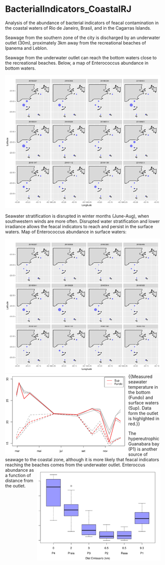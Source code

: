 # BacterialIndicators_CoastalRJ

Analysis of the abundance of bacterial indicators of feacal contamination in the coastal waters of Rio de Janeiro, Brasil, and in the Cagarras Islands.

Seawage from the southern zone of the city is discharged by an underwater outlet (30m), proximately 3km away from the recreational beaches of Ipanema and Leblon.

Seawage from the underwater outlet can reach the bottom waters close to the recreational beaches. Below, a map of Enterococcus abundance in bottom waters.


<img src="Entero_Fundo_sqrt_github.png" alt="hi" class="inline" width="600"/>


Seawater stratification is disrupted in winter months (June-Aug), when southwestern winds are more often. Disrupted water stratification and lower irradiance allows the feacal indicators to reach and persist in the surface waters. Map of Enterococcus abundance in surface waters:

<img src="Entero_Sup_sqrt_github.png" alt="hi" class="inline"  width="600"/>




<img src="TempIlhas_PontosSep_Exc1_3.png" alt="hi" class="inline" align="left" width="400"/>
<figcaption>{{Measured seawater temperature in the bottom (Fundo) and surface waters (Sup). Data form the outlet is highlghted in red.}}</figcaption>



The hypereutrophic Guanabara bay (P1) is another source of seawage to the coastal zone, although it is more likely that feacal indicators reaching the beaches comes from the underwater outlet.
<img src="Enterococcus_F_DistP4.png" alt="hi" class="inline" align="right" width="400"/>
Enteroccus abundance as a function of distance from the outlet.
